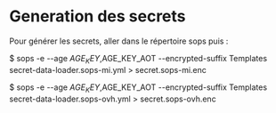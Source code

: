 # Generation des secrets

Pour générer les secrets, aller dans le répertoire sops puis :

$ sops -e --age $AGE_KEY,$AGE_KEY_AOT --encrypted-suffix Templates secret-data-loader.sops-mi.yml > secret.sops-mi.enc        

$ sops -e --age $AGE_KEY,$AGE_KEY_AOT --encrypted-suffix Templates secret-data-loader.sops-ovh.yml > secret.sops-ovh.enc